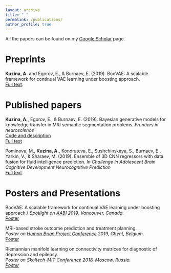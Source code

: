```yaml
---
layout: archive
title: " "
permalink: /publications/
author_profile: true
---
```


All the papers can be found on my  <a href="https://scholar.google.com/citations?user=IMoc7ioAAAAJ&hl=en"> Google Scholar</a> page.


Preprints
======
**Kuzina, A.** and Egorov, E., & Burnaev, E. (2019). BooVAE: A scalable framework for continual VAE learning under boosting approach. \
[Full text](https://arxiv.org/abs/1908.11853).



Published papers
======
**Kuzina, A.**, Egorov, E., & Burnaev, E. (2019). 
Bayesian generative models for knowledge transfer in MRI semantic segmentation problems. 
*Frontiers in neuroscience*\
[Code and description](https://akuzina.github.io/DWP/) \
[Full text](https://www.frontiersin.org/articles/10.3389/fnins.2019.00844/full)

Pominova, M., **Kuzina, A.**, Kondrateva, E., Sushchinskaya, S., Burnaev, E., Yarkin, V., & Sharaev, M. (2019). Ensemble of 3D CNN regressors with data fusion for fluid intelligence prediction. 
*In Challenge in Adolescent Brain Cognitive Development Neurocognitive Prediction*\
[Full text](https://link.springer.com/chapter/10.1007/978-3-030-31901-4_19)


Posters and Presentations
======
BooVAE: A scalable framework for continual VAE learning under boosting approach.\ 
*Spotlight on [AABI](http://approximateinference.org/) 2019, Vancouver, Canada.* \
[Poster](https://akuzina.github.io/files/Boo_AABI_Poster.pdf)



MRI-based stroke outcome prediction and treatment planning.\
*Poster on [Human Brian Project Conference](https://education.humanbrainproject.eu/web/3rd-hbp-student-conference) 2019, Ghent, Belgium.* \
 [Poster](https://akuzina.github.io/files/HBP_Poster.pdf)


Riemannian manifold learning on connectivity matrices for diagnostic of depression and epilepsy.\
*Poster on [Skoltech-MIT Conference](https://www.skoltech.ru/en/2018/10/mit-skoltech-conference-collaborative-solutions-for-next-generation-education-science-and-technology-2/) 2018, Moscow, Russia.\
 [Poster](https://akuzina.github.io/files/Sk_MIT_Poster.pdf)*
